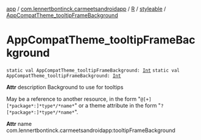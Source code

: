 [app](../../../index.md) / [com.lennertbontinck.carmeetsandroidapp](../../index.md) / [R](../index.md) / [styleable](index.md) / [AppCompatTheme_tooltipFrameBackground](./-app-compat-theme_tooltip-frame-background.md)

# AppCompatTheme_tooltipFrameBackground

`static val AppCompatTheme_tooltipFrameBackground: `[`Int`](https://kotlinlang.org/api/latest/jvm/stdlib/kotlin/-int/index.html)
`static val AppCompatTheme_tooltipFrameBackground: `[`Int`](https://kotlinlang.org/api/latest/jvm/stdlib/kotlin/-int/index.html)

**Attr**
description Background to use for tooltips

May be a reference to another resource, in the form "`@[+][*package*:]*type*/*name*`" or a theme attribute in the form "`?[*package*:]*type*/*name*`".

**Attr**
name com.lennertbontinck.carmeetsandroidapp:tooltipFrameBackground

